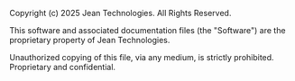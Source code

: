 Copyright (c) 2025 Jean Technologies. All Rights Reserved.

This software and associated documentation files (the "Software") are the proprietary property of Jean Technologies.

Unauthorized copying of this file, via any medium, is strictly prohibited. Proprietary and confidential. 